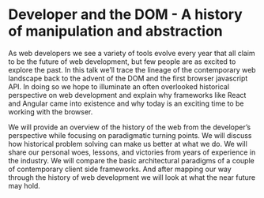 # Developer and the DOM - A history of manipulation and abstraction

As web developers we see a variety of tools evolve every year that all claim to be the future of web development, but few people are as excited to explore the past. In this talk we’ll trace the lineage of the contemporary web landscape back to the advent of the DOM and the first browser javascript API. In doing so we hope to illuminate an often overlooked historical perspective on web development and explain why frameworks like React and Angular came into existence and why today is an exciting time to be working with the browser.

We will provide an overview of the history of the web from the developer’s perspective while focusing on paradigmatic turning points. We will discuss how historical problem solving can make us better at what we do. We will share our personal woes, lessons, and victories from years of experience in the industry. We will compare the basic architectural paradigms of a couple of contemporary client side frameworks. And after mapping our way through the history of web development we will look at what the near future may hold.




